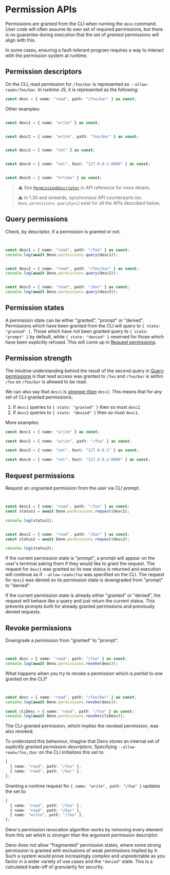 # Permission APIs

Permissions are granted from the CLI when running the `deno` command. User code
will often assume its own set of required permissions, but there is no guarantee
during execution that the set of *granted* permissions will align with this.


In some cases, ensuring a fault-tolerant program requires a way to interact with
the permission system at runtime.


## Permission descriptors

On the CLI, read permission for `/foo/bar` is represented as
`--allow-read=/foo/bar`. In runtime JS, it is represented as the following:



```typescript
const desc = { name: "read", path: "/foo/bar" } as const;
```
Other examples:



```typescript

const desc1 = { name: "write" } as const;


const desc2 = { name: "write", path: "foo/bar" } as const;


const desc3 = { name: "net" } as const;


const desc4 = { name: "net", host: "127.0.0.1:8000" } as const;


const desc5 = { name: "hrtime" } as const;
```

> 
> ⚠️ See [`PermissionDescriptor`](https://deno.land/api?s=Deno.PermissionDescriptor) in API
> reference for more details.
> 
> 
> 



> 
> ⚠️ In 1.30 and onwards, synchronous API counterparts (ex.
> `Deno.permissions.querySync`) exist for all the APIs described below.
> 
> 
> 


## Query permissions

Check, by descriptor, if a permission is granted or not.



```typescript


const desc1 = { name: "read", path: "/foo" } as const;
console.log(await Deno.permissions.query(desc1));


const desc2 = { name: "read", path: "/foo/bar" } as const;
console.log(await Deno.permissions.query(desc2));


const desc3 = { name: "read", path: "/bar" } as const;
console.log(await Deno.permissions.query(desc3));

```
## Permission states

A permission state can be either "granted", "prompt" or "denied". Permissions
which have been granted from the CLI will query to `{ state: "granted" }`. Those
which have not been granted query to `{ state: "prompt" }` by default, while
`{ state: "denied" }` reserved for those which have been explicitly refused.
This will come up in [Request permissions](https://deno.land/#request-permissions).


## Permission strength

The intuitive understanding behind the result of the second query in
[Query permissions](https://deno.land/#query-permissions) is that read access was granted to
`/foo` and `/foo/bar` is within `/foo` so `/foo/bar` is allowed to be read.


We can also say that `desc1` is
*[stronger than](https://www.w3.org/TR/permissions/#ref-for-permissiondescriptor-stronger-than)*
`desc2`. This means that for any set of CLI-granted permissions:


1. If `desc1` queries to `{ state: "granted" }` then so must `desc2`.
2. If `desc2` queries to `{ state: "denied" }` then so must `desc1`.


More examples:



```typescript
const desc1 = { name: "write" } as const;

const desc2 = { name: "write", path: "/foo" } as const;

const desc3 = { name: "net", host: "127.0.0.1" } as const;

const desc4 = { name: "net", host: "127.0.0.1:8000" } as const;
```
## Request permissions

Request an ungranted permission from the user via CLI prompt.



```typescript


const desc1 = { name: "read", path: "/foo" } as const;
const status1 = await Deno.permissions.request(desc1);

console.log(status1);


const desc2 = { name: "read", path: "/bar" } as const;
const status2 = await Deno.permissions.request(desc2);

console.log(status2);

```
If the current permission state is "prompt", a prompt will appear on the user's
terminal asking them if they would like to grant the request. The request for
`desc1` was granted so its new status is returned and execution will continue as
if `--allow-read=/foo` was specified on the CLI. The request for `desc2` was
denied so its permission state is downgraded from "prompt" to "denied".


If the current permission state is already either "granted" or "denied", the
request will behave like a query and just return the current status. This
prevents prompts both for already granted permissions and previously denied
requests.


## Revoke permissions

Downgrade a permission from "granted" to "prompt".



```typescript


const desc = { name: "read", path: "/foo" } as const;
console.log(await Deno.permissions.revoke(desc));

```
What happens when you try to revoke a permission which is *partial* to one
granted on the CLI?



```typescript


const desc = { name: "read", path: "/foo/bar" } as const;
console.log(await Deno.permissions.revoke(desc));

const cliDesc = { name: "read", path: "/foo" } as const;
console.log(await Deno.permissions.revoke(cliDesc));

```
The CLI-granted permission, which implies the revoked permission, was also
revoked.


To understand this behaviour, imagine that Deno stores an internal set of
*explicitly granted permission descriptors*. Specifying `--allow-read=/foo,/bar`
on the CLI initializes this set to:



```typescript
[
  { name: "read", path: "/foo" },
  { name: "read", path: "/bar" },
];
```
Granting a runtime request for `{ name: "write", path: "/foo" }` updates the set
to:



```typescript
[
  { name: "read", path: "/foo" },
  { name: "read", path: "/bar" },
  { name: "write", path: "/foo" },
];
```
Deno's permission revocation algorithm works by removing every element from this
set which is *stronger than* the argument permission descriptor.


Deno does not allow "fragmented" permission states, where some strong permission
is granted with exclusions of weak permissions implied by it. Such a system
would prove increasingly complex and unpredictable as you factor in a wider
variety of use cases and the `"denied"` state. This is a calculated trade-off of
granularity for security.





